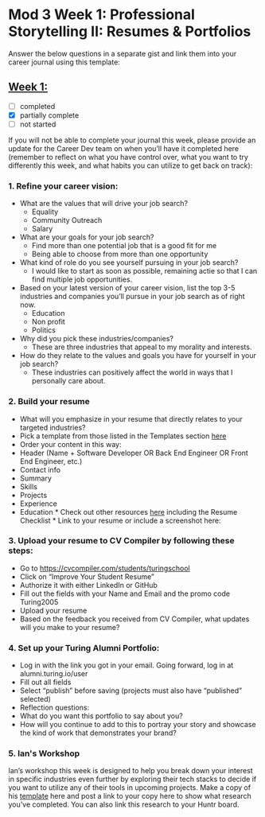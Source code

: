 # Mod 3 Week 1: Professional Storytelling II: Resumes & Portfolios
Answer the below questions in a separate gist and link them into your career journal using this template:

## [Week 1:](https://github.com/kathrynljackson/career_journal/blob/master/Mod3/PD_Curriculum/Mod3_Week1_pd.md)

- [ ] completed
- [x] partially complete
- [ ] not started

If you will not be able to complete your journal this week, please provide an update for the Career Dev team on when you’ll have it completed here (remember to reflect on what you have control over, what you want to try differently this week, and what habits you can utilize to get back on track):

### 1. Refine your career vision: 
- What are the values that will drive your job search?
  - Equality
  - Community Outreach
  - Salary
- What are your goals for your job search?
  - Find more than one potential job that is a good fit for me
  - Being able to choose from more than one opportunity
- What kind of role do you see yourself pursuing in your job search?
  - I would like to start as soon as possible, remaining actie so that I can find multiple job opportunities. 
- Based on your latest version of your career vision, list the top 3-5 industries and companies you’ll pursue in your job search as of right now.
  - Education
  - Non profit
  - Politics 
- Why did you pick these industries/companies?
  - These are three industries that appeal to my morality and interests. 
- How do they relate to the values and goals you have for yourself in your job search?
  - These industries can positively affect the world in ways that I personally care about. 


### 2. Build your resume
- What will you emphasize in your resume that directly relates to your targeted industries?
- Pick a template from those listed in the Templates section [here](https://careerdev.turing.io/resources/resume_resources)
- Order your content in this way:
- Header (Name + Software Developer OR Back End Engineer OR Front End Engineer, etc.)
- Contact info
- Summary
- Skills
- Projects
- Experience
- Education * Check out other resources [here](https://careerdev.turing.io/resources/resume_resources) including the Resume Checklist * Link to your resume or include a screenshot here:

### 3. Upload your resume to CV Compiler by following these steps:
- Go to https://cvcompiler.com/students/turingschool
- Click on “Improve Your Student Resume”
- Authorize it with either LinkedIn or GitHub
- Fill out the fields with your Name and Email and the promo code Turing2005
- Upload your resume
- Based on the feedback you received from CV Compiler, what updates will you make to your resume?

### 4. Set up your Turing Alumni Portfolio:
- Log in with the link you got in your email. Going forward, log in at alumni.turing.io/user
- Fill out all fields
- Select “publish” before saving (projects must also have “published” selected)
- Reflection questions:
- What do you want this portfolio to say about you?
- How will you continue to add to this to portray your story and showcase the kind of work that demonstrates your brand?

### 5. Ian's Workshop
Ian’s workshop this week is designed to help you break down your interest in specific industries even further by exploring their tech stacks to decide if you want to utilize any of their tools in upcoming projects. Make a copy of his [template](https://docs.google.com/spreadsheets/d/1Ncn2w6l3SaXOM71ZHcBPutxCoFOhHNlDa56Xuzz0SHs/edit#gid=0) here and post a link to your copy here to show what research you’ve completed. You can also link this research to your Huntr board.
